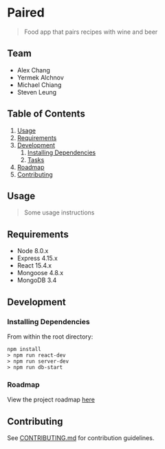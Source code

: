 # Paired

> Food app that pairs recipes with wine and beer

## Team

  - Alex Chang
  - Yermek Alchnov
  - Michael Chiang
  - Steven Leung

## Table of Contents

1. [Usage](#Usage)
1. [Requirements](#requirements)
1. [Development](#development)
    1. [Installing Dependencies](#installing-dependencies)
    1. [Tasks](#tasks)
1. [Roadmap](#roadmap)
1. [Contributing](#contributing)

## Usage

> Some usage instructions

## Requirements

- Node 8.0.x
- Express 4.15.x
- React 15.4.x
- Mongoose 4.8.x
- MongoDB 3.4

## Development

### Installing Dependencies

From within the root directory:

```
npm install
> npm run react-dev
> npm run server-dev
> npm run db-start
```

### Roadmap

View the project roadmap [here](LINK_TO_DOC)


## Contributing

See [CONTRIBUTING.md](CONTRIBUTING.md) for contribution guidelines.
